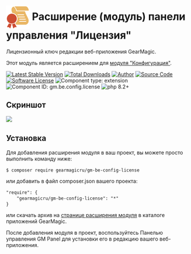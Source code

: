 # <img src="https://raw.githubusercontent.com/gearmagicru/gm-be-config-license/refs/heads/master/assets/images/icon.svg" width="64px" height="64px" align="absmiddle"> Расширение (модуль) панели управления "Лицензия"

Лицензионный ключ редакции веб-приложения GearMagic.

Этот модуль является расширением для [модуля "Конфигурация"](https://github.com/gearmagicru/gm-be-config).

[![Latest Stable Version](https://img.shields.io/packagist/v/gearmagicru/gm-be-config-license.svg)](https://packagist.org/packages/gearmagicru/gm-be-config-license)
[![Total Downloads](https://img.shields.io/packagist/dt/gearmagicru/gm-be-config-license.svg)](https://packagist.org/packages/gearmagicru/gm-be-config-license)
[![Author](https://img.shields.io/badge/author-anton.tivonenko@gmail.com-blue.svg)](mailto:anton.tivonenko@gmail)
[![Source Code](https://img.shields.io/badge/source-gearmagicru/gm--be--config--license-blue.svg)](https://github.com/gearmagicru/gm-be-config-license)
[![Software License](https://img.shields.io/badge/license-MIT-brightgreen.svg)](https://github.com/gearmagicru/gm-be-config-license/blob/master/LICENSE)
![Component type: extension](https://img.shields.io/badge/component%20type-extension-green.svg)
![Component ID: gm.be.config.license](https://img.shields.io/badge/component%20id-gm.be.config.license-green.svg)
![php 8.2+](https://img.shields.io/badge/php-min%208.2-red.svg)

## Скриншот
<img src="https://github.com/gearmagicru/gm-be-config-license/blob/master/assets/help/form.png?raw=true">

## Установка

Для добавления расширения модуля в ваш проект, вы можете просто выполнить команду ниже:

```
$ composer require gearmagicru/gm-be-config-license
```

или добавить в файл composer.json вашего проекта:
```
"require": {
    "gearmagicru/gm-be-config-license": "*"
}
```
или скачать архив на [странице расширения модуля](https://apps.gearmagic.ru/component/gm-be-config-license) в каталоге приложений GearMagic.

После добавления модуля в проект, воспользуйтесь Панелью управления GM Panel для установки его в редакцию вашего веб-приложения.
